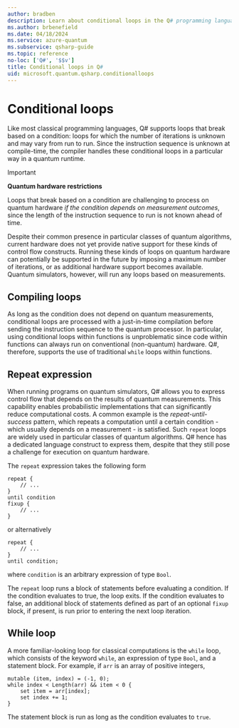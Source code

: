 ```yaml
---
author: bradben
description: Learn about conditional loops in the Q# programming language.
ms.author: brbenefield
ms.date: 04/18/2024
ms.service: azure-quantum
ms.subservice: qsharp-guide
ms.topic: reference
no-loc: ['Q#', '$$v']
title: Conditional loops in Q#
uid: microsoft.quantum.qsharp.conditionalloops
---
```


# Conditional loops

Like most classical programming languages, Q# supports loops that break based on a condition: loops for which the number of iterations is unknown and may vary from run to run. Since the instruction sequence is unknown at compile-time, the compiler handles these conditional loops in a particular way in a quantum runtime.

> [!IMPORTANT]
> **Quantum hardware restrictions**
>
> Loops that break based on a condition are challenging to process on quantum hardware *if the condition depends on measurement outcomes*, since the length of the instruction sequence to run is not known ahead of time.
>
> Despite their common presence in particular classes of quantum algorithms, current hardware does not yet provide native support for these kinds of control flow constructs. Running these kinds of loops on quantum hardware can potentially be supported in the future by imposing a maximum number of iterations, or as additional hardware support becomes available. Quantum simulators, however, will run any loops based on measurements.

## Compiling loops

As long as the condition does not depend on quantum measurements, conditional loops are processed with a just-in-time compilation before sending the instruction sequence to the quantum processor. In particular, using conditional loops within functions is unproblematic since code within functions can always run on conventional (non-quantum) hardware. Q#, therefore, supports the use of traditional `while` loops within functions.


## Repeat expression

When running programs on quantum simulators, Q# allows you to express control flow that depends on the results of quantum measurements.
This capability enables probabilistic implementations that can significantly reduce computational costs.
A common example is the *repeat-until-success* pattern, which repeats a computation until a certain condition - which usually depends on a measurement - is satisfied. Such `repeat` loops are widely used in particular classes of quantum algorithms.  Q# hence has a dedicated language construct to express them, despite that they still pose a challenge for execution on quantum hardware.



The `repeat` expression takes the following form

```qsharp
repeat {
    // ...
}
until condition
fixup {
    // ...
}
```

or alternatively

```qsharp
repeat {
    // ...
}
until condition;
```

where `condition` is an arbitrary expression of type `Bool`.

The `repeat` loop runs a block of statements before evaluating a condition. If the condition evaluates to true, the loop exits. If the condition evaluates to false, an additional block of statements defined as part of an optional `fixup` block, if present, is run prior to entering the next loop iteration.

## While loop

A more familiar-looking loop for classical computations is the `while` loop, which consists of the keyword `while`, an expression of type `Bool`, and a statement block.
For example, if `arr` is an array of positive integers,

```qsharp
mutable (item, index) = (-1, 0);
while index < Length(arr) && item < 0 {
    set item = arr[index];
    set index += 1;
}
```

The statement block is run as long as the condition evaluates to `true`.

